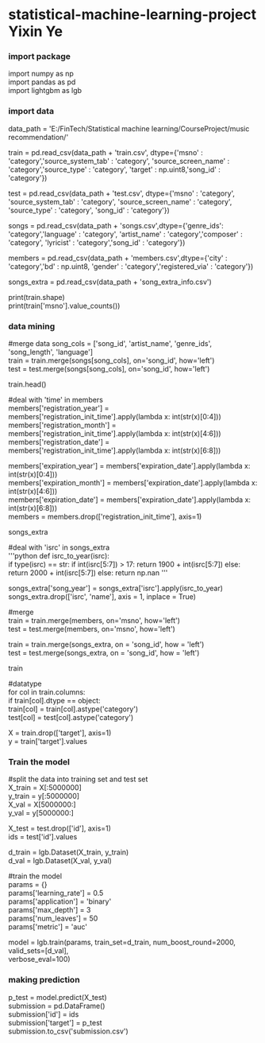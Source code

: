 # statistical-machine-learning-project  Yixin Ye

### import package
import numpy as np \
import pandas as pd \
import lightgbm as lgb 

### import data
data_path = 'E:/FinTech/Statistical machine learning/CourseProject/music recommendation/' 

train = pd.read_csv(data_path + 'train.csv', dtype={'msno' : 'category','source_system_tab' : 'category',
                                                    'source_screen_name' : 'category','source_type' : 'category',
                                                  'target' : np.uint8,'song_id' : 'category'}) 
                                                  
test = pd.read_csv(data_path + 'test.csv', dtype={'msno' : 'category', 'source_system_tab' : 'category',
                                                'source_screen_name' : 'category', 'source_type' : 'category',
                                                'song_id' : 'category'}) 
                                                
songs = pd.read_csv(data_path + 'songs.csv',dtype={'genre_ids': 'category','language' : 'category',
                                                  'artist_name' : 'category','composer' : 'category',
                                                  'lyricist' : 'category','song_id' : 'category'}) 
                                                  
members = pd.read_csv(data_path + 'members.csv',dtype={'city' : 'category','bd' : np.uint8,
                                                      'gender' : 'category','registered_via' : 'category'}) 
                                                      
songs_extra = pd.read_csv(data_path + 'song_extra_info.csv')

print(train.shape) \
print(train['msno'].value_counts())


### data mining
#merge data
song_cols = ['song_id', 'artist_name', 'genre_ids', 'song_length', 'language'] \
train = train.merge(songs[song_cols], on='song_id', how='left') \
test = test.merge(songs[song_cols], on='song_id', how='left') 

train.head()


#deal with 'time' in members \
members['registration_year'] = members['registration_init_time'].apply(lambda x: int(str(x)[0:4])) \
members['registration_month'] = members['registration_init_time'].apply(lambda x: int(str(x)[4:6])) \
members['registration_date'] = members['registration_init_time'].apply(lambda x: int(str(x)[6:8])) 

members['expiration_year'] = members['expiration_date'].apply(lambda x: int(str(x)[0:4])) \
members['expiration_month'] = members['expiration_date'].apply(lambda x: int(str(x)[4:6])) \
members['expiration_date'] = members['expiration_date'].apply(lambda x: int(str(x)[6:8]))  \
members = members.drop(['registration_init_time'], axis=1)

songs_extra

#deal with 'isrc' in songs_extra  \
'''python
def isrc_to_year(isrc):  
    if type(isrc) == str: 
        if int(isrc[5:7]) > 17: 
            return 1900 + int(isrc[5:7]) 
        else: 
            return 2000 + int(isrc[5:7]) 
    else: 
        return np.nan 
      '''
      
songs_extra['song_year'] = songs_extra['isrc'].apply(isrc_to_year) \
songs_extra.drop(['isrc', 'name'], axis = 1, inplace = True)

#merge \
train = train.merge(members, on='msno', how='left') \
test = test.merge(members, on='msno', how='left') 

train = train.merge(songs_extra, on = 'song_id', how = 'left') \
test = test.merge(songs_extra, on = 'song_id', how = 'left') 

train

#datatype \
for col in train.columns: \
    if train[col].dtype == object: \
        train[col] = train[col].astype('category') \
        test[col] = test[col].astype('category') 
        
X = train.drop(['target'], axis=1) \
y = train['target'].values

### Train the model
#split the data into training set and test set \
X_train = X[:5000000] \
y_train = y[:5000000] \
X_val = X[5000000:] \
y_val = y[5000000:]

X_test = test.drop(['id'], axis=1) \
ids = test['id'].values

d_train = lgb.Dataset(X_train, y_train) \
d_val = lgb.Dataset(X_val, y_val)

#train the model \
params = {} \
params['learning_rate'] = 0.5 \
params['application'] = 'binary' \
params['max_depth'] = 3 \
params['num_leaves'] = 50 \
params['metric'] = 'auc'

model = lgb.train(params, train_set=d_train, num_boost_round=2000, valid_sets=[d_val], \
verbose_eval=100)

### making prediction
p_test = model.predict(X_test) \
submission = pd.DataFrame() \
submission['id'] = ids \
submission['target'] = p_test \
submission.to_csv('submission.csv')
